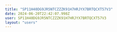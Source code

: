 ```yaml
---
title: "SP11H40DG9JR5NTCZZZK91H7HRJYX7BRTQCXT57V3"
date: 2024-06-20T22:42:07.998Z
user: SP11H40DG9JR5NTCZZZK91H7HRJYX7BRTQCXT57V3
layout: "users"
---
```

    